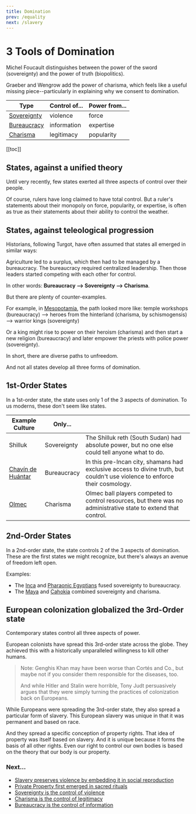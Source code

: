 ```yaml
---
title: Domination
prev: /equality
next: /slavery
---
```


# 3 Tools of Domination

Michel Foucault distinguishes between the power of the sword (sovereignty) and the power of truth (biopolitics).

Graeber and Wengrow add the power of charisma, which feels like a useful missing piece--particularly in explaining why we consent to domination.

Type | Control of... | Power from...
-- | -- | --
[Sovereignty](/sovereignty) | violence | force
[Bureaucracy](/bureaucracy) | information | expertise
[Charisma](/charisma) | legitimacy | popularity

[[toc]]

## States, against a unified theory

Until very recently, few states exerted all three aspects of control over their people.

Of course, rulers have long claimed to have total control.
But a ruler's statements about their monopoly on force, popularity, or expertise, is often as true as their statements about their ability to control the weather.

## States, against teleological progression

Historians, following Turgot, have often assumed that states all emerged in similar ways:

Agriculture led to a surplus, which then had to be managed by a bureaucracy.
The bureaucracy required centralized leadership.
Then those leaders started competing with each other for control.

In other words: **Bureaucracy --> Sovereignty --> Charisma**.

But there are plenty of counter-examples.

For example, in [Mesopotamia](/uruk#heroic-revolt), the path looked more like: temple workshops (bureaucracy) --> heroes from the hinterland (charisma, by schismogensis) --> warrior kings (sovereignty)

Or a king might rise to power on their heroism (charisma) and then start a new religion (bureaucracy) and later empower the priests with police power (sovereignty).

In short, there are diverse paths to unfreedom.

And not all states develop all three forms of domination.

## 1st-Order States

In a 1st-order state, the state uses only 1 of the 3 aspects of domination.
To us moderns, these don't seem like states.

Example Culture | Only... | &nbsp;
-- | -- | --
Shilluk | Sovereignty | The Shilluk reth (South Sudan) had absolute power, but no one else could tell anyone what to do.
[Chavín de Huántar](/chavin) | Bureaucracy | In this pre-Incan city, shamans had exclusive access to divine truth, but couldn't use violence to enforce their cosmology.
[Olmec](/olmec) | Charisma | Olmec ball players competed to control resources, but there was no administrative state to extend that control.

## 2nd-Order States

In a 2nd-order state, the state controls 2 of the 3 aspects of domination.
These are the first states we might recognize, but there's always an avenue of freedom left open.

Examples:

- The [Inca](/inca) and [Pharaonic Egyptians](/egypt) fused sovereignty to bureaucracy.
- The [Maya](/maya) and [Cahokia](/cahokia) combined sovereignty and charisma.

## European colonization globalized the 3rd-Order state

Contemporary states control all three aspects of power.

European colonists have spread this 3rd-order state across the globe.
They achieved this with a historically unparalleled willingness to kill other humans.

> Note: Genghis Khan may have been worse than Cortés and Co., but maybe not if you consider them responsible for the diseases, too.
>
> And while Hitler and Stalin were horrible, Tony Judt persuasively argues that they were simply turning the practices of colonization back on Europeans.

While Europeans were spreading the 3rd-order state, they also spread a particular form of slavery.
This European slavery was unique in that it was permanent and based on race.

And they spread a specific conception of property rights.
That idea of property was itself based on slavery.
And it is unique because it forms the basis of all other rights.
Even our right to control our own bodies is based on the theory that our body is our property.

### Next...

- [Slavery preserves violence by embedding it in social reproduction](/slavery)
- [Private Property first emerged in sacred rituals](/property)
- [Sovereignty is the control of violence](/sovereignty)
- [Charisma is the control of legitimacy](/charisma)
- [Bureaucracy is the control of information](/bureaucracy)
